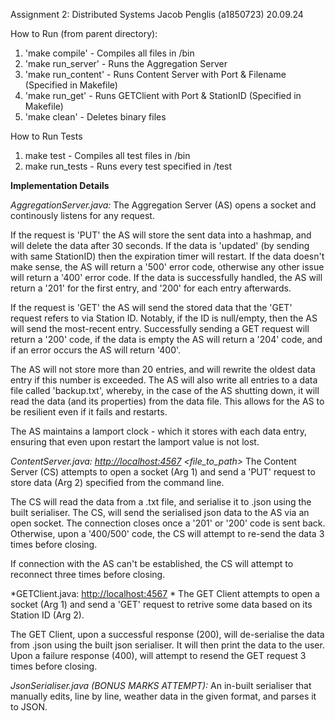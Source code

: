 Assignment 2: Distributed Systems
Jacob Penglis (a1850723)
20.09.24

How to Run (from parent directory):
1. 'make compile'       - Compiles all files in /bin
2. 'make run_server'    - Runs the Aggregation Server
3. 'make run_content'   - Runs Content Server with Port & Filename (Specified in Makefile)
4. 'make run_get'       - Runs GETClient with Port & StationID (Specified in Makefile)
5. 'make clean'         - Deletes binary files

How to Run Tests
1. make test            - Compiles all test files in /bin
2. make run_tests       - Runs every test specified in /test


**Implementation Details**


*AggregationServer.java:*
The Aggregation Server (AS) opens a socket and continously listens for any request. 

If the request is 'PUT' the AS will store the sent data into a hashmap, and will delete the data after 30 seconds. If the data is 'updated' (by sending with same StationID) then the expiration timer will restart. If the data doesn't make sense, the AS will return a '500' error code, otherwise any other issue will return a '400' error code. If the data is successfully handled, the AS will return a '201' for the first entry, and '200' for each entry afterwards.

If the request is 'GET' the AS will send the stored data that the 'GET' request refers to via Station ID. Notably, if the ID is null/empty, then the AS will send the most-recent entry. Successfully sending a GET request will return a '200' code, if the data is empty the AS will return a '204' code, and if an error occurs the AS will return '400'.

The AS will not store more than 20 entries, and will rewrite the oldest data entry if this number is exceeded. The AS will also write all entries to a data file called 'backup.txt', whereby, in the case of the AS shutting down, it will read the data (and its properties) from the data file. This allows for the AS to be resilient even if it fails and restarts.

The AS maintains a lamport clock - which it stores with each data entry, ensuring that even upon restart the lamport value is not lost.


*ContentServer.java: <http://localhost:4567> <file_to_path>*
The Content Server (CS) attempts to open a socket (Arg 1) and send a 'PUT' request to store data (Arg 2) specified from the command line.

The CS will read the data from a .txt file, and serialise it to .json using the built serialiser. The CS, will send the serialised json data to the AS via an open socket. The connection closes once a '201' or '200' code is sent back. Otherwise, upon a '400/500' code, the CS will attempt to re-send the data 3 times before closing.

If connection with the AS can't be established, the CS will attempt to reconnect three times before closing.


*GETClient.java: <http://localhost:4567> <Station ID> *
The GET Client attempts to open a socket (Arg 1) and send a 'GET' request to retrive some data based on its Station ID (Arg 2).

The GET Client, upon a successful response (200), will de-serialise the data from .json using the built json serialiser. It will then print the data to the user. Upon a failure response (400), will attempt to resend the GET request 3 times before closing. 


*JsonSerialiser.java (BONUS MARKS ATTEMPT):*
An in-built serialiser that manually edits, line by line, weather data in the given format, and parses it to JSON. 
